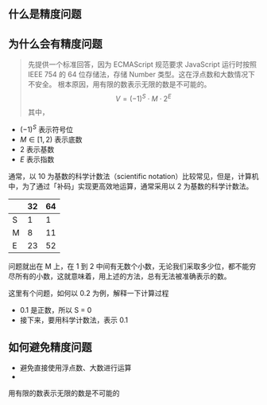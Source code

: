## 什么是精度问题

## 为什么会有精度问题

> 先提供一个标准回答，因为 ECMAScript 规范要求 JavaScript 运行时按照 IEEE 754 的 64 位存储法，存储 Number 类型。这在浮点数和大数情况下不安全。
> 根本原因，用有限的数表示无限的数是不可能的。
$$V= (-1)^S\cdot M \cdot 2^E$$
其中，

-  $(-1)^S$ 表示符号位 
- $M \in [1,2)$ 表示底数
- 2 表示基数
- $E$ 表示指数 

通常，以 10 为基数的科学计数法（scientific notation）比较常见，但是，计算机中，为了通过「补码」实现更高效地运算，通常采用以 2 为基数的科学计数法。

|     | 32  | 64  |
| --- | --- | --- |
| S   | 1   | 1   |
| M   | 8   | 11  |
| E   | 23  | 52  |

问题就出在 M 上，在 1 到 2 中间有无数个小数，无论我们采取多少位，都不能穷尽所有的小数，这就意味着，用上述的方法，总有无法被准确表示的数。

这里有个问题，如何以 0.2 为例，解释一下计算过程
-  0.1 是正数，所以 S = 0
- 接下来，要用科学计数法，表示 0.1 


## 如何避免精度问题

- 避免直接使用浮点数、大数进行运算
- 


用有限的数表示无限的数是不可能的